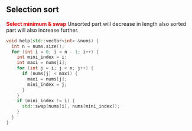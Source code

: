## Selection sort
<span style='font-weight:bold;color:red;'>Select minimum & swap</span>
Unsorted part will decrease in length also sorted part will also increase further. 
```cpp
void help(std::vector<int> &nums) {
  int n = nums.size();
  for (int i = 0; i < n - 1; i++) {
    int mini_index = i;
    int maxi = nums[i];
    for (int j = i; j < n; j++) {
      if (nums[j] < maxi) {
        maxi = nums[j];
        mini_index = j;
      }
    }
    if (mini_index != i) {
      std::swap(nums[i], nums[mini_index]);
    }
  }
}
```

